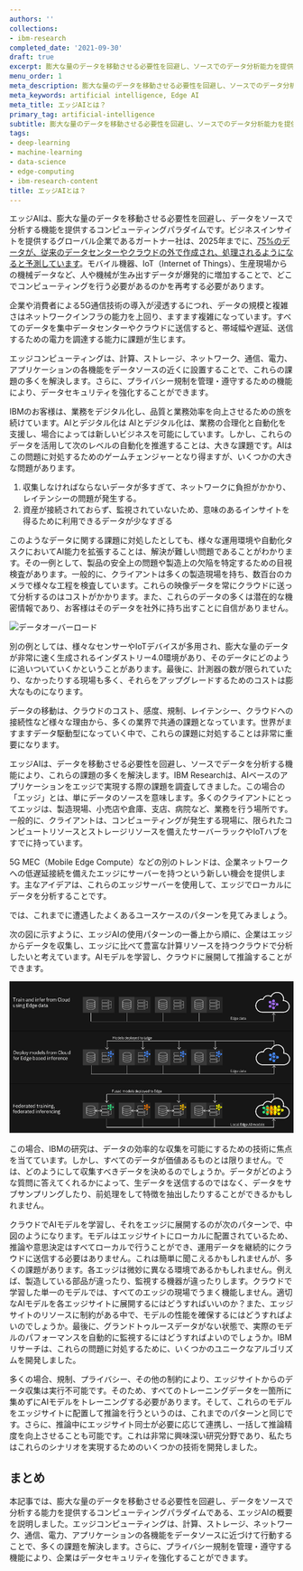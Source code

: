 ```yaml
---
authors: ''
collections:
- ibm-research
completed_date: '2021-09-30'
draft: true
excerpt: 膨大な量のデータを移動させる必要性を回避し、ソースでのデータ分析能力を提供するコンピューティング・パラダイムである「エッジAI」についてご紹介します。
menu_order: 1
meta_description: 膨大な量のデータを移動させる必要性を回避し、ソースでのデータ分析能力を提供するコンピューティング・パラダイムである「エッジAI」についてご紹介します。
meta_keywords: artificial intelligence, Edge AI
meta_title: エッジAIとは？
primary_tag: artificial-intelligence
subtitle: 膨大な量のデータを移動させる必要性を回避し、ソースでのデータ分析能力を提供するコンピューティング・パラダイムであるエッジAIについて学びます。
tags:
- deep-learning
- machine-learning
- data-science
- edge-computing
- ibm-research-content
title: エッジAIとは？
---
```


エッジAIは、膨大な量のデータを移動させる必要性を回避し、データをソースで分析する機能を提供するコンピューティングパラダイムです。ビジネスインサイトを提供するグローバル企業であるガートナー社は、2025年までに、<a href="https://www.gartner.com/smarterwithgartner/what-edge-computing-means-for-infrastructure-and-operations-leaders/" target="_blank" rel="noopener noreferrer">75%のデータが、従来のデータセンターやクラウドの外で作成され、処理されるようになると予測しています</a>。モバイル機器、IoT（Internet of Things）、生産現場からの機械データなど、人や機械が生み出すデータが爆発的に増加することで、どこでコンピューティングを行う必要があるのかを再考する必要があります。

企業や消費者による5G通信技術の導入が浸透するにつれ、データの規模と複雑さはネットワークインフラの能力を上回り、ますます複雑になっています。すべてのデータを集中データセンターやクラウドに送信すると、帯域幅や遅延、送信するための電力を調達する能力に課題が生じます。

エッジコンピューティングは、計算、ストレージ、ネットワーク、通信、電力、アプリケーションの各機能をデータソースの近くに設置することで、これらの課題の多くを解決します。さらに、プライバシー規制を管理・遵守するための機能により、データセキュリティを強化することができます。

IBMのお客様は、業務をデジタル化し、品質と業務効率を向上させるための旅を続けています。AIとデジタル化は
AIとデジタル化は、業務の合理化と自動化を支援し、場合によっては新しいビジネスを可能にしています。しかし、これらのデータを活用して次のレベルの自動化を推進することは、大きな課題です。AIはこの問題に対処するためのゲームチェンジャーとなり得ますが、いくつかの大きな問題があります。

1. 収集しなければならないデータが多すぎて、ネットワークに負担がかかり、レイテンシーの問題が発生する。
1. 資産が接続されておらず、監視されていないため、意味のあるインサイトを得るために利用できるデータが少なすぎる

このようなデータに関する課題に対処したとしても、様々な運用環境や自動化タスクにおいてAI能力を拡張することは、解決が難しい問題であることがわかります。その一例として、製品の安全上の問題や製造上の欠陥を特定するための目視検査があります。一般的に、クライアントは多くの製造現場を持ち、数百台のカメラで様々な工程を検査しています。これらの映像データを常にクラウドに送って分析するのはコストがかかります。また、これらのデータの多くは潜在的な機密情報であり、お客様はそのデータを社外に持ち出すことに自信がありません。

![データオーバーロード](images/図1.png)

別の例としては、様々なセンサーやIoTデバイスが多用され、膨大な量のデータが非常に速く生成されるインダストリー4.0環境があり、そのデータにどのように追いついていくかということがあります。最後に、計測器の数が限られていたり、なかったりする現場も多く、それらをアップグレードするためのコストは膨大なものになります。

データの移動は、クラウドのコスト、感度、規制、レイテンシー、クラウドへの接続性など様々な理由から、多くの業界で共通の課題となっています。世界がますますデータ駆動型になっていく中で、これらの課題に対処することは非常に重要になります。

エッジAIは、データを移動させる必要性を回避し、ソースでデータを分析する機能により、これらの課題の多くを解決します。IBM Researchは、AIベースのアプリケーションをエッジで実現する際の課題を調査してきました。この場合の「エッジ」とは、単にデータのソースを意味します。多くのクライアントにとってエッジは、製造現場、小売店や倉庫、支店、病院など、業務を行う場所です。一般的に、クライアントは、コンピューティングが発生する現場に、限られたコンピュートリソースとストレージリソースを備えたサーバーラックやIoTハブをすでに持っています。

5G MEC（Mobile Edge Compute）などの別のトレンドは、企業ネットワークへの低遅延接続を備えたエッジにサーバーを持つという新しい機会を提供します。主なアイデアは、これらのエッジサーバーを使用して、エッジでローカルにデータを分析することです。

では、これまでに遭遇したよくあるユースケースのパターンを見てみましょう。

次の図に示すように、エッジAIの使用パターンの一番上から順に、企業はエッジからデータを収集し、エッジに比べて豊富な計算リソースを持つクラウドで分析したいと考えています。AIモデルを学習し、クラウドに展開して推論することができます。

![エッジAIの利用パターン](images/figure2.png)

この場合、IBMの研究は、データの効率的な収集を可能にするための技術に焦点を当てています。しかし、すべてのデータが価値あるものとは限りません。では、どのようにして収集すべきデータを決めるのでしょうか。データがどのような質問に答えてくれるかによって、生データを送信するのではなく、データをサブサンプリングしたり、前処理をして特徴を抽出したりすることができるかもしれません。

クラウドでAIモデルを学習し、それをエッジに展開するのが次のパターンで、中図のようになります。モデルはエッジサイトにローカルに配置されているため、推論や意思決定はすべてローカルで行うことができ、運用データを継続的にクラウドに送信する必要はありません。これは簡単に聞こえるかもしれませんが、多くの課題があります。各エッジは微妙に異なる環境であるかもしれません。例えば、製造している部品が違ったり、監視する機器が違ったりします。クラウドで学習した単一のモデルでは、すべてのエッジの現場でうまく機能しません。適切なAIモデルを各エッジサイトに展開するにはどうすればいいのか？また、エッジサイトのリソースに制約がある中で、モデルの性能を確保するにはどうすればよいのでしょうか。最後に、グランドトゥルースデータがない状態で、実際のモデルのパフォーマンスを自動的に監視するにはどうすればよいのでしょうか。IBMリサーチは、これらの問題に対処するために、いくつかのユニークなアルゴリズムを開発しました。

多くの場合、規制、プライバシー、その他の制約により、エッジサイトからのデータ収集は実行不可能です。そのため、すべてのトレーニングデータを一箇所に集めずにAIモデルをトレーニングする必要があります。そして、これらのモデルをエッジサイトに配置して推論を行うというのは、これまでのパターンと同じです。さらに、推論中にエッジサイト同士が必要に応じて連携し、一括して推論精度を向上させることも可能です。これは非常に興味深い研究分野であり、私たちはこれらのシナリオを実現するためのいくつかの技術を開発しました。

## まとめ

本記事では、膨大な量のデータを移動させる必要性を回避し、データをソースで分析する能力を提供するコンピューティングパラダイムである、エッジAIの概要を説明しました。エッジコンピューティングは、計算、ストレージ、ネットワーク、通信、電力、アプリケーションの各機能をデータソースに近づけて行動することで、多くの課題を解決します。さらに、プライバシー規制を管理・遵守する機能により、企業はデータセキュリティを強化することができます。